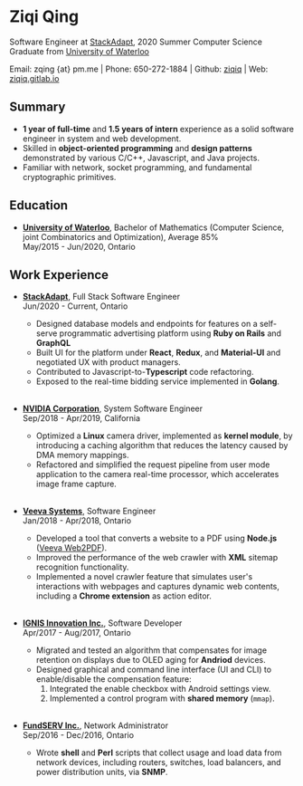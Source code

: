 # Ziqi Qing

Software Engineer at [StackAdapt](https://stackadapt.com/careers), 2020 Summer Computer Science Graduate from [University of Waterloo](https://uwaterloo.ca/admissions/)

Email: zqing {at} pm.me | Phone: 650-272-1884 | Github: [ziqiq](https://github.com/ziqiq) | Web: [ziqiq.gitlab.io](https://ziqiq.gitlab.io/)

## Summary

- **1 year of full-time** and **1.5 years of intern** experience as a solid software engineer in system and web development.
- Skilled in **object-oriented programming** and **design patterns** demonstrated by various C/C++, Javascript, and Java projects.
- Familiar with network, socket programming, and fundamental cryptographic primitives.

## Education

- [**University of Waterloo**](https://uwaterloo.ca/), Bachelor of Mathematics (Computer Science, joint Combinatorics and Optimization), Average 85%  
  May/2015 - Jun/2020, Ontario

## Work Experience

- [**StackAdapt**](https://stackadapt.com/), Full Stack Software Engineer<br/>
  Jun/2020 - Current, Ontario

  - Designed database models and endpoints for features on a self-serve programmatic advertising platform using **Ruby on Rails** and **GraphQL**
  - Built UI for the platform under **React**, **Redux**, and **Material-UI** and negotiated UX with product managers.
  - Contributed to Javascript-to-**Typescript** code refactoring.
  - Exposed to the real-time bidding service implemented in **Golang**.

  <br/>

- [**NVIDIA Corporation**](https://nvidia.com/), System Software Engineer<br/>
  Sep/2018 - Apr/2019, California

  - Optimized a **Linux** camera driver, implemented as **kernel module**, by introducing a caching algorithm that reduces the latency caused by DMA memory mappings.
  - Refactored and simplified the request pipeline from user mode application to the camera real-time processor, which accelerates image frame capture.

  <br/>

- [**Veeva Systems**](https://veeva.com/), Software Engineer<br/>
  Jan/2018 - Apr/2018, Ontario

  - Developed a tool that converts a website to a PDF using **Node.js** ([Veeva Web2PDF](https://veevaweb2pdf.com/)).
  - Improved the performance of the web crawler with **XML** sitemap recognition functionality.
  - Implemented a novel crawler feature that simulates user's interactions with webpages and captures dynamic web contents, including a **Chrome extension** as action editor.

  <br/>

- [**IGNIS Innovation Inc.**](https://ignisinnovation.com/), Software Developer<br/>
  Apr/2017 - Aug/2017, Ontario

  - Migrated and tested an algorithm that compensates for image retention on displays due to OLED aging for **Andriod** devices.
  - Designed graphical and command line interface (UI and CLI) to enable/disable the compensation feature:
    1. Integrated the enable checkbox with Android settings view.
    2. Implemented a control program with **shared memory** (`mmap`).

  <br/>

- [**FundSERV Inc.**](https://www.fundserv.com/), Network Administrator<br/>
  Sep/2016 - Dec/2016, Ontario

  - Wrote **shell** and **Perl** scripts that collect usage and load data from network devices, including routers, switches, load balancers, and power distribution units, via **SNMP**.
